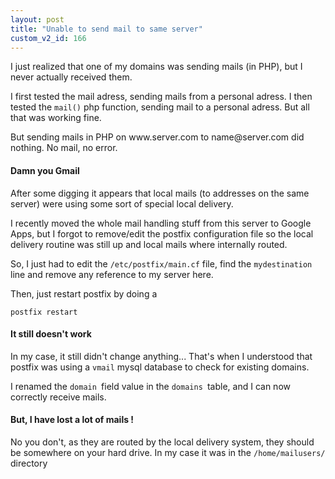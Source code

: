 ```yaml
---
layout: post
title: "Unable to send mail to same server"
custom_v2_id: 166
---
```


<p>I just realized that one of my domains was sending mails (in PHP), but I never actually received them.</p>
<p>I first tested the mail adress, sending mails from a personal adress. I then tested the <code>mail()</code> php function, sending mail to a personal adress. But all that was working fine.</p>
<p>But sending mails in PHP on www.server.com to name@server.com did nothing. No mail, no error.</p>
<h4>Damn you Gmail</h4>
<p>After some digging it appears that local mails (to addresses on the same server) were using some sort of special local delivery.</p>
<p>I recently moved the whole mail handling stuff from this server to Google Apps, but I forgot to remove/edit the postfix configuration file so the local delivery routine was still up and local mails where internally routed.</p>
<p>So, I just had to edit the <code>/etc/postfix/main.cf</code> file, find the <code>mydestination </code>line and remove any reference to my server here.</p>
<p>Then, just restart postfix by doing a</p>
<pre><code lang="sh">postfix restart<br /></code></pre>
<h4>It still doesn't work</h4>
<p>In my case, it still didn't change anything... That's when I understood that postfix was using a <code>vmail</code> mysql database to check for existing domains.</p>
<p>I renamed the <code>domain </code>field value in the <code>domains </code>table, and I can now correctly receive mails.</p>
<h4>But, I have lost a lot of mails !</h4>
<p>No you don't, as they are routed by the local delivery system, they should be somewhere on your hard drive. In my case it was in the <code>/home/mailusers/</code> directory</p>